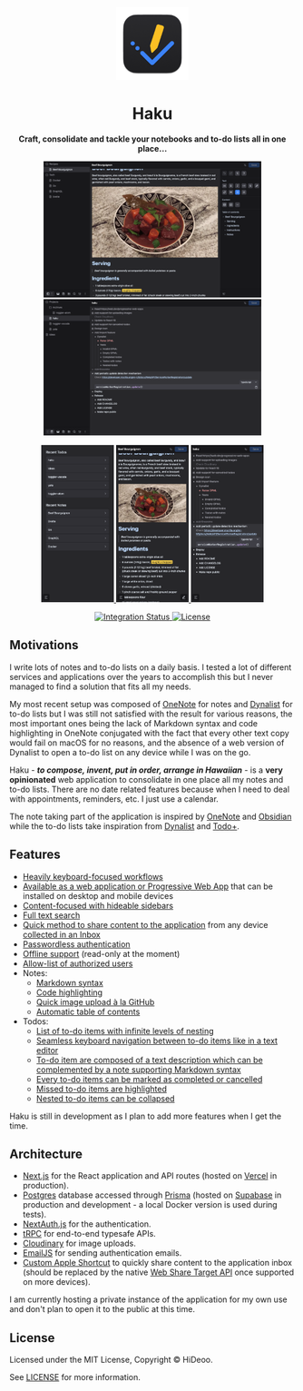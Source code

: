 <div align="center">
  <img alt="Haku logo" src="public/images/icons/192.png" width="128" />
  <h1>Haku</h1>
</div>

<div align="center">
  <p>
    <strong>Craft, consolidate and tackle your notebooks and to-do lists all in one place…</strong>
  </p>
  <p>
    <a href="public/images/screenshots/wide-note.png" title="Screenshot of a note in Haku">
      <img alt="Screenshot of a note in Haku" src="public/images/screenshots/wide-note.png" width="384" />
    </a>
    <a href="public/images/screenshots/wide-todo.png" title="Screenshot of a to-do Haku">
      <img alt="Screenshot of a to-do Haku" src="public/images/screenshots/wide-todo.png" width="384" />
    </a>
  </p>
  <p>
    <a href="public/images/screenshots/narrow-home.png" title="Screenshot of the Haku landing page on mobile">
      <img alt="Screenshot of the Haku landing page on mobile" src="public/images/screenshots/narrow-home.png" width="128" />
    </a>
    <a href="public/images/screenshots/narrow-note.png" title="Screenshot of a note in Haku on mobile">
      <img alt="Screenshot of a note in Haku on mobile" src="public/images/screenshots/narrow-note.png" width="128" />
    </a>
    <a href="public/images/screenshots/narrow-todo.png" title="Screenshot of a to-do in Haku on mobile">
      <img alt="Screenshot of a to-do in Haku on mobile" src="public/images/screenshots/narrow-todo.png" width="128" />
    </a>
  </p>
   <p>
    <a href="https://github.com/HiDeoo/Haku/actions/workflows/integration.yml">
      <img alt="Integration Status" src="https://github.com/HiDeoo/Haku/actions/workflows/integration.yml/badge.svg" />
    </a>
    <a href="https://github.com/HiDeoo/Haku/blob/main/LICENSE">
      <img alt="License" src="https://badgen.net/github/license/HiDeoo/Haku" />
    </a>
  </p>
</div>

## Motivations

I write lots of notes and to-do lists on a daily basis. I tested a lot of different services and applications over the years to accomplish this but I never managed to find a solution that fits all my needs.

My most recent setup was composed of [OneNote](https://www.onenote.com) for notes and [Dynalist](https://dynalist.io) for to-do lists but I was still not satisfied with the result for various reasons, the most important ones being the lack of Markdown syntax and code highlighting in OneNote conjugated with the fact that every other text copy would fail on macOS for no reasons, and the absence of a web version of Dynalist to open a to-do list on any device while I was on the go.

Haku - _**to compose, invent, put in order, arrange in Hawaiian**_ - is a **very opinionated** web application to consolidate in one place all my notes and to-do lists. There are no date related features because when I need to deal with appointments, reminders, etc. I just use a calendar.

The note taking part of the application is inspired by [OneNote](https://www.onenote.com) and [Obsidian](https://obsidian.md) while the to-do lists take inspiration from [Dynalist](https://dynalist.io) and [Todo+](https://marketplace.visualstudio.com/items?itemName=fabiospampinato.vscode-todo-plus).

## Features

- [Heavily keyboard-focused workflows](https://user-images.githubusercontent.com/494699/176217718-5186c05f-3070-4e2b-9a76-4b0bc39a0f14.png)
- [Available as a web application or Progressive Web App](https://user-images.githubusercontent.com/494699/176217779-04f3d91d-1119-4892-8a13-e7b010ce8733.png) that can be installed on desktop and mobile devices
- [Content-focused with hideable sidebars](https://user-images.githubusercontent.com/494699/176217983-be1843fc-1bf5-45a5-b97d-b62eb4c46a6b.png)
- [Full text search](https://user-images.githubusercontent.com/494699/176218046-5d783d33-8c2d-439c-880e-08ab2acf6fc0.png)
- [Quick method to share content to the application](https://user-images.githubusercontent.com/494699/176218124-64cb89c4-04f7-4064-a459-763236744d01.png) from any device [collected in an Inbox](https://user-images.githubusercontent.com/494699/176218406-05f6ae4e-f15f-43b4-887c-bd94cbb4b378.png)
- [Passwordless authentication](https://user-images.githubusercontent.com/494699/176218450-509fa235-60bf-4ec0-a544-c308f4cff3ad.png)
- [Offline support](https://user-images.githubusercontent.com/494699/176218506-eeb89e27-bc8e-4ab8-b195-756a3e6e43c9.png) (read-only at the moment)
- [Allow-list of authorized users](https://user-images.githubusercontent.com/494699/176218611-3b4a5cb8-0083-4e52-9cf6-63be4f3758d9.png)
- Notes:
  - [Markdown syntax](https://user-images.githubusercontent.com/494699/176218652-e1a15483-e8dd-434c-ae70-57e17445d6ef.png)
  - [Code highlighting](https://user-images.githubusercontent.com/494699/176218723-5ca80a78-3f63-4751-954e-2b2f82ded825.png)
  - [Quick image upload à la GitHub](https://user-images.githubusercontent.com/494699/176218788-8d6a80bd-64b5-4af4-b0cd-4cb73b26dcf9.png)
  - [Automatic table of contents](https://user-images.githubusercontent.com/494699/176218830-419afa6d-7226-42a9-97af-1e2f1ddf42b3.png)
- Todos:
  - [List of to-do items with infinite levels of nesting](https://user-images.githubusercontent.com/494699/176218999-a1d11b99-48ed-4235-9a28-297f04b7fe97.png)
  - [Seamless keyboard navigation between to-do items like in a text editor](https://user-images.githubusercontent.com/494699/176217495-2ddaf7d8-da4d-4d6c-b6f4-798771763939.mp4)
  - [To-do item are composed of a text description which can be complemented by a note supporting Markdown syntax](https://user-images.githubusercontent.com/494699/176219053-aaa0507d-004b-4c24-ab75-dd46cb4d4c7b.png)
  - [Every to-do items can be marked as completed or cancelled](https://user-images.githubusercontent.com/494699/176219125-a9de2afe-9282-4d39-a907-9e5bbe74a33e.png)
  - [Missed to-do items are highlighted](https://user-images.githubusercontent.com/494699/176219169-fe5f9a5c-a6ed-4925-98af-ed1d2812c0bf.png)
  - [Nested to-do items can be collapsed](https://user-images.githubusercontent.com/494699/176219202-a9d2f722-71bb-4052-b5eb-7ad9fc201059.png)

Haku is still in development as I plan to add more features when I get the time.

## Architecture

- [Next.js](https://nextjs.org/) for the React application and API routes (hosted on [Vercel](https://vercel.com) in production).
- [Postgres](https://www.postgresql.org) database accessed through [Prisma](https://www.prisma.io) (hosted on [Supabase](https://supabase.com) in production and development - a local Docker version is used during tests).
- [NextAuth.js](https://next-auth.js.org) for the authentication.
- [tRPC](https://trpc.io) for end-to-end typesafe APIs.
- [Cloudinary](https://cloudinary.com) for image uploads.
- [EmailJS](https://www.emailjs.com) for sending authentication emails.
- [Custom Apple Shortcut](https://support.apple.com/en-gb/guide/shortcuts/welcome/ios) to quickly share content to the application inbox (should be replaced by the native [Web Share Target API](https://w3c.github.io/web-share-target) once supported on more devices).

I am currently hosting a private instance of the application for my own use and don't plan to open it to the public at this time.

## License

Licensed under the MIT License, Copyright © HiDeoo.

See [LICENSE](https://github.com/HiDeoo/Haku/blob/main/LICENSE) for more information.
